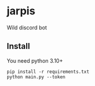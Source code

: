# jarpis
Wild discord bot

## Install
You need python 3.10+
```
pip install -r requirements.txt
python main.py --token
```
